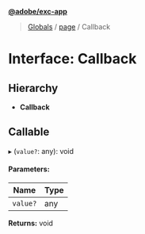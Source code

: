 **[@adobe/exc-app](../README.md)**

> [Globals](../README.md) / [page](../modules/page.md) / Callback

# Interface: Callback

## Hierarchy

* **Callback**

## Callable

▸ (`value?`: any): void

#### Parameters:

Name | Type |
------ | ------ |
`value?` | any |

**Returns:** void
